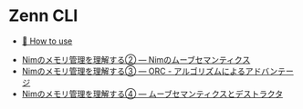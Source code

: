 # Zenn CLI

* [📘 How to use](https://zenn.dev/zenn/articles/zenn-cli-guide)

- [Nimのメモリ管理を理解する② ― Nimのムーブセマンティクス](./articles/af2b2b9f8fd890.md)
- [Nimのメモリ管理を理解する③ ― ORC - アルゴリズムによるアドバンテージ](./articles/efffa86d9177b1.md)
- [Nimのメモリ管理を理解する④ ― ムーブセマンティクスとデストラクタ](../itsumura-h-zenn-contents/articles/92bdd7afe1fc29.md)

